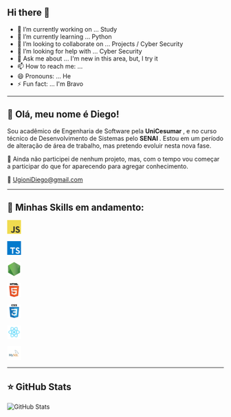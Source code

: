 ## Hi there 👋

- 🔭 I’m currently working on ... Study
- 🌱 I’m currently learning ... Python
- 👯 I’m looking to collaborate on ... Projects / Cyber Security
- 🤔 I’m looking for help with ... Cyber Security
- 💬 Ask me about ... I'm new in this area, but, I try it
- 📫 How to reach me: ... 
- 😄 Pronouns: ... He
- ⚡ Fun fact: ... I'm Bravo

- --- -

## 💜 Olá, meu nome é Diego!

Sou acadêmico de Engenharia de Software pela <strong> UniCesumar </strong>, e no curso técnico de Desenvolvimento de Sistemas pelo <strong> SENAI </strong>.
Estou em um período de alteração de área de trabalho, mas pretendo evoluir nesta nova fase.

🔭 Ainda não participei de nenhum projeto, mas, com o tempo vou começar a participar do que for aparecendo para agregar conhecimento.

💬 UgioniDiego@gmail.com 

---

## 🚀 Minhas Skills em andamento:

<code><im height="32" src="https://raw.githubusercontent.com/github/explore/80688e429a7d4ef2fca1e82350fe8e3517d3494d/topics/python/python.png" alt="Python"/></code>

<code><img height="32" src="https://raw.githubusercontent.com/github/explore/80688e429a7d4ef2fca1e82350fe8e3517d3494d/topics/javascript/javascript.png" alt="Javascript"/></code>

<code><img height="32" src="https://raw.githubusercontent.com/github/explore/80688e429a7d4ef2fca1e82350fe8e3517d3494d/topics/typescript/typescript.png" alt="Typescript"/></code>

<code><img height="32" src="https://raw.githubusercontent.com/github/explore/80688e429a7d4ef2fca1e82350fe8e3517d3494d/topics/nodejs/nodejs.png" alt="Nodejs"/></code>

<code><img height="32" src="https://raw.githubusercontent.com/github/explore/80688e429a7d4ef2fca1e82350fe8e3517d3494d/topics/html/html.png" alt="HTML5"/></code>

<code><img height="32" src="https://raw.githubusercontent.com/github/explore/80688e429a7d4ef2fca1e82350fe8e3517d3494d/topics/css/css.png" alt="CSS"/></code>

<code><img height="32" src="https://raw.githubusercontent.com/github/explore/80688e429a7d4ef2fca1e82350fe8e3517d3494d/topics/react/react.png" alt="React"/></code>

<code><img height="32" src="https://raw.githubusercontent.com/github/explore/80688e429a7d4ef2fca1e82350fe8e3517d3494d/topics/mysql/mysql.png" alt="MySQL"/></code>


---

## ⭐ GitHub Stats

![GitHub Stats](https://github-readme-stats.vercel.app/api?username=BravoRealDev&show_icons=true)
